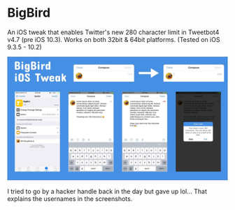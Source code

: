 # BigBird
An iOS tweak that enables Twitter's new 280 character limit in Tweetbot4 v4.7 (pre iOS 10.3). Works on both 32bit & 64bit platforms. (Tested on iOS 9.3.5 - 10.2)

![Alt text](screenshots/screenshot.png "BigBird Screenshot")

I tried to go by a hacker handle back in the day but gave up lol... That explains the usernames in the screenshots.
